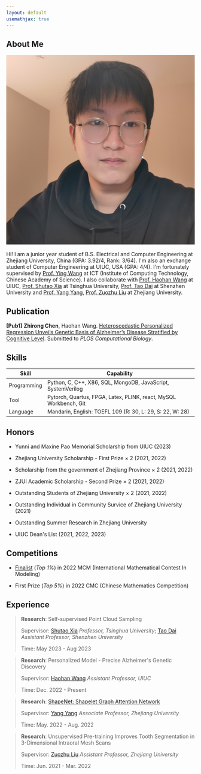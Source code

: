 ```yaml
---
layout: default
usemathjax: true
---
```


## About Me

<img class="profile-picture" src="img/me.jpg" >

Hi! I am a junior year student of B.S. Electrical and Computer Engineering at Zhejiang University, China (GPA: 3.92/4, Rank: 3/64). I'm also an exchange student of Computer Engineering at UIUC, USA (GPA: 4/4). I'm fortunately supervised by [Prof. Ying Wang](https://wangying-ict.github.io/) at ICT (Institute of Computing Technology, Chinese Academy of Science). I also collaborate with [Prof. Haohan Wang](https://haohanwang.github.io/) at UIUC, [Prof. Shutao Xia](https://www.sigs.tsinghua.edu.cn/xst/main.htm) at Tsinghua University, [Prof. Tao Dai](https://csse.szu.edu.cn/pages/user/index?id=1204) at Shenzhen University and [Prof. Yang Yang](http://yangy.org/), [Prof. Zuozhu Liu](https://scholar.google.com/citations?user=h602wLIAAAAJ&hl) at Zhejiang University.






## Publication

**[Pub1]** **Zhirong Chen**, Haohan Wang. [Heteroscedastic Personalized Regression Unveils Genetic Basis of Alzheimer’s Disease Stratified by Cognitive Level](https://rong-hash.github.io/hetpr). Submitted to *PLOS Computational Biology*.



## Skills

Skill | Capability
-----|-------
Programming | Python, C, C++, X86, SQL, MongoDB, JavaScript, SystemVerilog
Tool | Pytorch, Quartus, FPGA, Latex, PLINK, react, MySQL Workbench, Git
Language | Mandarin, English: TOEFL 109 (R: 30, L: 29, S: 22, W: 28)



## Honors

- Yunni and Maxine Pao Memorial Scholarship from UIUC (2023)

- Zhejiang University Scholarship - First Prize $\times$ 2 (2021, 2022)

- Scholarship from the government of Zhejiang Province $\times$ 2 (2021, 2022)

- ZJUI Academic Scholarship - Second Prize $\times$ 2 (2021, 2022)

- Outstanding Students of Zhejiang University $\times$ 2 (2021, 2022)

- Outstanding Individual in Community Survice of Zhejiang University (2021)

- Outstanding Summer Research in Zhejiang University

- UIUC Dean's List (2021, 2022, 2023)


## Competitions

- [Finalist](https://github.com/rong-hash/MCM_2022) (*Top 1%*) in 2022 MCM (International Mathematical Contest In Modeling)

- First Prize (*Top 5%*) in 2022 CMC (Chinese Mathematics Competition) 


## Experience

> **Research**: Self-supervised Point Cloud Sampling
>
> Supervisor: [Shutao Xia](https://www.sigs.tsinghua.edu.cn/xst/main.htm) *Professor, Tsinghua University*; [Tao Dai](https://csse.szu.edu.cn/pages/user/index?id=1204) *Assistant Professor, Shenzhen University*
>
> Time: May 2023 - Aug 2023

> **Research**: Personalized Model - Precise Alzheimer's Genetic Discovery
>
> Supervisor: [Haohan Wang](https://haohanwang.github.io/) *Assistant Professor, UIUC* 
>
> Time: Dec. 2022 - Present

> **Research**: [ShapeNet: Shapelet Graph Attention Network](https://github.com/rong-hash/AQOURSNet)
>
> Supervisor: [Yang Yang](http://yangy.org/) *Associate Professor, Zhejiang University* 
>
> Time: May. 2022 - Aug. 2022

> **Research**: Unsupervised Pre-training Improves Tooth Segmentation in 3-Dimensional Intraoral Mesh Scans
>
> Supervisor: [Zuozhu Liu](https://scholar.google.com/citations?user=h602wLIAAAAJ&hl=en&oi=ao) *Assistant Professor, Zhejiang University* 
>
> Time: Jun. 2021 - Mar. 2022



